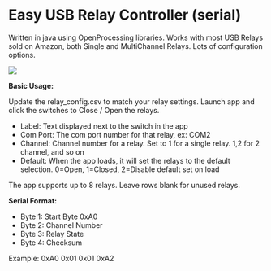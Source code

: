 # Easy USB Relay Controller (serial)
Written in java using OpenProcessing libraries.  Works with most USB Relays sold on Amazon, both Single and MultiChannel Relays.  Lots of configuration options.

![](https://farm2.staticflickr.com/1962/44912786921_54c25e985b.jpg)

**Basic Usage:**

Update the relay_config.csv to match your relay settings. Launch app and click the switches to Close / Open the relays.

- Label: Text displayed next to the switch in the app
- Com Port: The com port number for that relay, ex: COM2
- Channel: Channel number for a relay.  Set to 1 for a single relay. 1,2 for 2 channel, and so on
- Default: When the app loads, it will set the relays to the default selection.  0=Open, 1=Closed, 2=Disable default set on load

The app supports up to 8 relays.  Leave rows blank for unused relays.

**Serial Format:**

* Byte 1: Start Byte 0xA0
* Byte 2: Channel Number
* Byte 3: Relay State
* Byte 4: Checksum

Example: 0xA0 0x01 0x01 0xA2
